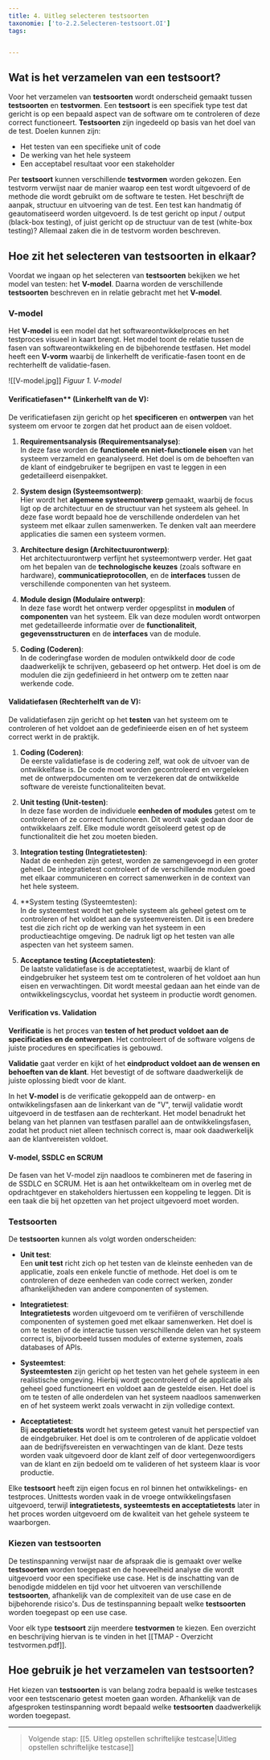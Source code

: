 ```yaml
---
title: 4. Uitleg selecteren testsoorten
taxonomie: ['to-2.2.Selecteren-testsoort.OI']
tags:


---
```


## Wat is het verzamelen van een testsoort?
Voor het verzamelen van **testsoorten** wordt onderscheid gemaakt tussen **testsoorten** en **testvormen**. Een **testsoort** is een specifiek type test dat gericht is op een bepaald aspect van de software om te controleren of deze correct functioneert. **Testsoorten** zijn ingedeeld op basis van het doel van de test. Doelen kunnen zijn: 
- Het testen van een specifieke unit of code
- De werking van het hele systeem
- Een acceptabel resultaat voor een stakeholder

Per **testsoort** kunnen verschillende **testvormen** worden gekozen. Een testvorm verwijst naar de manier waarop een test wordt uitgevoerd of de methode die wordt gebruikt om de software te testen. Het beschrijft de aanpak, structuur en uitvoering van de test. Een test kan handmatig óf geautomatiseerd worden uitgevoerd. Is de test gericht op input / output (black-box testing), of juist gericht op de structuur van de test (white-box testing)? Allemaal zaken die in de testvorm worden beschreven.

## Hoe zit het selecteren van testsoorten in elkaar?
Voordat we ingaan op het selecteren van **testsoorten** bekijken we het model van testen: het **V-model**. Daarna worden de verschillende **testsoorten** beschreven en in relatie gebracht met het **V-model**.

### V-model
Het **V-model** is een model dat het softwareontwikkelproces en het testproces visueel in kaart brengt. Het model toont de relatie tussen de fasen van softwareontwikkeling en de bijbehorende testfasen. Het model heeft een **V-vorm** waarbij de linkerhelft de verificatie-fasen toont en de rechterhelft de validatie-fasen.

![[V-model.jpg]]
*Figuur 1. V-model*

#### Verificatiefasen** (Linkerhelft van de V):  
De verificatiefasen zijn gericht op het **specificeren** en **ontwerpen** van het systeem om ervoor te zorgen dat het product aan de eisen voldoet.

1. **Requirementsanalysis (Requirementsanalyse)**:  
   In deze fase worden de **functionele en niet-functionele eisen** van het systeem verzameld en geanalyseerd. Het doel is om de behoeften van de klant of eindgebruiker te begrijpen en vast te leggen in een gedetailleerd eisenpakket.

2. **System design (Systeemsontwerp)**:  
   Hier wordt het **algemene systeemontwerp** gemaakt, waarbij de focus ligt op de architectuur en de structuur van het systeem als geheel. In deze fase wordt bepaald hoe de verschillende onderdelen van het systeem met elkaar zullen samenwerken. Te denken valt aan meerdere applicaties die samen een systeem vormen.

3. **Architecture design (Architectuurontwerp)**:  
   Het architectuurontwerp verfijnt het systeemontwerp verder. Het gaat om het bepalen van de **technologische keuzes** (zoals software en hardware), **communicatieprotocollen**, en de **interfaces** tussen de verschillende componenten van het systeem.

4. **Module design (Modulaire ontwerp)**:  
   In deze fase wordt het ontwerp verder opgesplitst in **modulen** of **componenten** van het systeem. Elk van deze modulen wordt ontworpen met gedetailleerde informatie over de **functionaliteit**, **gegevensstructuren** en de **interfaces** van de module.

5. **Coding (Coderen)**:  
   In de coderingfase worden de modulen ontwikkeld door de code daadwerkelijk te schrijven, gebaseerd op het ontwerp. Het doel is om de modulen die zijn gedefinieerd in het ontwerp om te zetten naar werkende code.

#### Validatiefasen (Rechterhelft van de V):  
De validatiefasen zijn gericht op het **testen** van het systeem om te controleren of het voldoet aan de gedefinieerde eisen en of het systeem correct werkt in de praktijk.

1. **Coding (Coderen)**:  
   De eerste validatiefase is de codering zelf, wat ook de uitvoer van de ontwikkelfase is. De code moet worden gecontroleerd en vergeleken met de ontwerpdocumenten om te verzekeren dat de ontwikkelde software de vereiste functionaliteiten bevat.

2. **Unit testing (Unit-testen)**:  
   In deze fase worden de individuele **eenheden of modules** getest om te controleren of ze correct functioneren. Dit wordt vaak gedaan door de ontwikkelaars zelf. Elke module wordt geïsoleerd getest op de functionaliteit die het zou moeten bieden.

3. **Integration testing (Integratietesten)**:  
   Nadat de eenheden zijn getest, worden ze samengevoegd in een groter geheel. De integratietest controleert of de verschillende modulen goed met elkaar communiceren en correct samenwerken in de context van het hele systeem.

4. **System testing (Systeemtesten):  
   In de systeemtest wordt het gehele systeem als geheel getest om te controleren of het voldoet aan de systeemvereisten. Dit is een bredere test die zich richt op de werking van het systeem in een productieachtige omgeving. De nadruk ligt op het testen van alle aspecten van het systeem samen.

5. **Acceptance testing (Acceptatietesten)**:  
   De laatste validatiefase is de acceptatietest, waarbij de klant of eindgebruiker het systeem test om te controleren of het voldoet aan hun eisen en verwachtingen. Dit wordt meestal gedaan aan het einde van de ontwikkelingscyclus, voordat het systeem in productie wordt genomen.

#### Verification vs. Validation
**Verificatie** is het proces van **testen of het product voldoet aan de specificaties en de ontwerpen**. Het controleert of de software volgens de juiste procedures en specificaties is gebouwd.  

**Validatie** gaat verder en kijkt of het **eindproduct voldoet aan de wensen en behoeften van de klant**. Het bevestigt of de software daadwerkelijk de juiste oplossing biedt voor de klant.

In het **V-model** is de verificatie gekoppeld aan de ontwerp- en ontwikkelingsfasen aan de linkerkant van de "V", terwijl validatie wordt uitgevoerd in de testfasen aan de rechterkant. Het model benadrukt het belang van het plannen van testfasen parallel aan de ontwikkelingsfasen, zodat het product niet alleen technisch correct is, maar ook daadwerkelijk aan de klantvereisten voldoet.

#### V-model, SSDLC en SCRUM 
De fasen van het V-model zijn naadloos te combineren met de fasering in de SSDLC en SCRUM. Het is aan het ontwikkelteam om in overleg met de opdrachtgever en stakeholders hiertussen een koppeling te leggen. Dit is een taak die bij het opzetten van het project uitgevoerd moet worden.  

### Testsoorten
De **testsoorten** kunnen als volgt worden onderscheiden:

- **Unit test**:  
  Een **unit test** richt zich op het testen van de kleinste eenheden van de applicatie, zoals een enkele functie of methode. Het doel is om te controleren of deze eenheden van code correct werken, zonder afhankelijkheden van andere componenten of systemen.

- **Integratietest**:  
  **Integratietests** worden uitgevoerd om te verifiëren of verschillende componenten of systemen goed met elkaar samenwerken. Het doel is om te testen of de interactie tussen verschillende delen van het systeem correct is, bijvoorbeeld tussen modules of externe systemen, zoals databases of APIs.

- **Systeemtest**:  
  **Systeemtesten** zijn gericht op het testen van het gehele systeem in een realistische omgeving. Hierbij wordt gecontroleerd of de applicatie als geheel goed functioneert en voldoet aan de gestelde eisen. Het doel is om te testen of alle onderdelen van het systeem naadloos samenwerken en of het systeem werkt zoals verwacht in zijn volledige context.

- **Acceptatietest**:  
  Bij **acceptatietests** wordt het systeem getest vanuit het perspectief van de eindgebruiker. Het doel is om te controleren of de applicatie voldoet aan de bedrijfsvereisten en verwachtingen van de klant. Deze tests worden vaak uitgevoerd door de klant zelf of door vertegenwoordigers van de klant en zijn bedoeld om te valideren of het systeem klaar is voor productie.

Elke **testsoort** heeft zijn eigen focus en rol binnen het ontwikkelings- en testproces. Unittests worden vaak in de vroege ontwikkelingsfasen uitgevoerd, terwijl **integratietests, systeemtests en acceptatietests** later in het proces worden uitgevoerd om de kwaliteit van het gehele systeem te waarborgen.

### Kiezen van testsoorten
De testinspanning verwijst naar de afspraak die is gemaakt over welke **testsoorten** worden toegepast en de hoeveelheid analyse die wordt uitgevoerd voor een specifieke use case. Het is de inschatting van de benodigde middelen en tijd voor het uitvoeren van verschillende **testsoorten**, afhankelijk van de complexiteit van de use case en de bijbehorende risico's. Dus de testinspanning bepaalt welke **testsoorten** worden toegepast op een use case.

Voor elk type **testsoort** zijn meerdere **testvormen** te kiezen. Een overzicht en beschrijving hiervan is te vinden in het [[TMAP - Overzicht testvormen.pdf]].

## Hoe gebruik je het verzamelen van testsoorten?
Het kiezen van **testsoorten** is van belang zodra bepaald is welke testcases voor een testscenario getest moeten gaan worden. Afhankelijk van de afgesproken testinspanning wordt bepaald welke **testsoorten** daadwerkelijk worden toegepast. 

---

> Volgende stap: [[5. Uitleg opstellen schriftelijke testcase|Uitleg opstellen schriftelijke testcase]]

